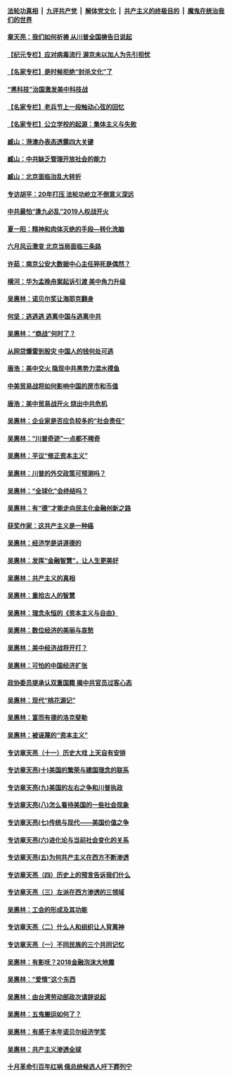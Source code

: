

####  [法轮功真相](../../../../basic/blob/master/README.md?t=07041631) &nbsp;|&nbsp; [九评共产党](../../../../9ping.md/blob/master/README.md?t=07041631) &nbsp;|&nbsp; [解体党文化](../../../../jtdwh.md/blob/master/README.md?t=07041631)  &nbsp;|&nbsp; [共产主义的终极目的](../../../../gczydzjmd.md/blob/master/README.md?t=07041631) &nbsp;|&nbsp; [魔鬼在统治我们的世界](../../../../mgztzwmdsj.md/blob/master/README.md?t=07041631) 

#### [章天亮：我们如何祈祷 从川普全国祷告日说起](../pages/nsc423/n11944627.md?t=07041631) 

#### [【纪元专栏】应对病毒流行 渥京未以加人为先引担忧](../pages/nsc423/n11875714.md?t=07041631) 

#### [【名家专栏】是时候拒绝“封杀文化”了](../pages/nsc423/n11814093.md?t=07041631) 

#### [“黑科技”治国激发美中科技战](../pages/nsc423/n11638056.md?t=07041631) 

#### [【名家专栏】老兵节上一段触动心弦的回忆](../pages/nsc423/n11646016.md?t=07041631) 

#### [【名家专栏】公立学校的起源：集体主义与失败](../pages/nsc423/n11601833.md?t=07041631) 

#### [臧山：港澳办表态透露四大关键](../pages/nsc423/n11421628.md?t=07041631) 

#### [臧山：中共缺乏管理开放社会的能力](../pages/nsc423/n11407457.md?t=07041631) 

#### [臧山：北京面临治乱大转折](../pages/nsc423/n11406895.md?t=07041631) 

#### [专访胡平：20年打压 法轮功屹立不倒意义深远](../pages/nsc423/n11398800.md?t=07041631) 

#### [中共最怕“逢九必乱”2019人权战开火](../pages/nsc423/n11385248.md?t=07041631) 

#### [夏一阳：精神和肉体灭绝的手段—转化洗脑](../pages/nsc423/n11368250.md?t=07041631) 

#### [六月风云激变 北京当局面临三条路](../pages/nsc423/n11313668.md?t=07041631) 

#### [许茹：南京公安大数据中心主任猝死是偶然？](../pages/nsc423/n11064744.md?t=07041631) 

#### [横河：华为孟晚舟案起诉引渡 美中角力升级](../pages/nsc423/n11027230.md?t=07041631) 

#### [吴惠林：诺贝尔奖让海耶克翻身](../pages/nsc423/n10890049.md?t=07041631) 

#### [何坚：逃逃逃 逃离中国与逃离中共](../pages/nsc423/n10592891.md?t=07041631) 

#### [吴惠林：“商战”何时了？](../pages/nsc423/n10573558.md?t=07041631) 

#### [从网贷爆雷到股灾 中国人的钱何处可逃](../pages/nsc423/n10572800.md?t=07041631) 

#### [唐浩：美中交火 隐现中共黑势力混水摸鱼](../pages/nsc423/n10544040.md?t=07041631) 

#### [中美贸易战将如何影响中国的房市和币值](../pages/nsc423/n10543697.md?t=07041631) 

#### [唐浩：美中贸易战开火 烧出中共危机](../pages/nsc423/n10540126.md?t=07041631) 

#### [吴惠林：企业家是否应负较多的“社会责任”](../pages/nsc423/n10535022.md?t=07041631) 

#### [吴惠林：“川普奇迹”一点都不稀奇](../pages/nsc423/n10512808.md?t=07041631) 

#### [吴惠林：平议“修正资本主义”](../pages/nsc423/n10495724.md?t=07041631) 

#### [吴惠林：川普的外交政策可预测吗？](../pages/nsc423/n10462387.md?t=07041631) 

#### [吴惠林：“全球化”会终结吗？](../pages/nsc423/n10452838.md?t=07041631) 

#### [吴惠林：有“德”才能走向民主化金融创新之路](../pages/nsc423/n10432292.md?t=07041631) 

#### [获奖作家：这共产主义是一种癌](../pages/nsc423/n10431541.md?t=07041631) 

#### [吴惠林：经济学是讲道德的](../pages/nsc423/n10398014.md?t=07041631) 

#### [吴惠林：发挥“金融智慧”，让人生更美好](../pages/nsc423/n10375019.md?t=07041631) 

#### [吴惠林：共产主义的真相](../pages/nsc423/n10351394.md?t=07041631) 

#### [吴惠林：重拾古人的智慧](../pages/nsc423/n10337691.md?t=07041631) 

#### [吴惠林：理念永恒的《资本主义与自由》](../pages/nsc423/n10316274.md?t=07041631) 

#### [吴惠林：数位经济的美丽与哀愁](../pages/nsc423/n10292946.md?t=07041631) 

#### [吴惠林：美中经济战将开打？](../pages/nsc423/n10258825.md?t=07041631) 

#### [吴惠林：可怕的中国经济扩张](../pages/nsc423/n10219147.md?t=07041631) 

#### [政协委员提承认双重国籍 揭中共官员过客心态](../pages/nsc423/n10208809.md?t=07041631) 

#### [吴惠林：现代“桃花源记”](../pages/nsc423/n10185234.md?t=07041631) 

#### [吴惠林：富而有德的洛克斐勒](../pages/nsc423/n10142264.md?t=07041631) 

#### [吴惠林：被诬蔑的“资本主义”](../pages/nsc423/n10124816.md?t=07041631) 

#### [专访章天亮（十一）历史大戏 上天自有安排](../pages/nsc423/n10094905.md?t=07041631) 

#### [专访章天亮(十)美国的繁荣与建国理念的联系](../pages/nsc423/n10094899.md?t=07041631) 

#### [专访章天亮(九)美国的左右之争和川普执政](../pages/nsc423/n10094889.md?t=07041631) 

#### [专访章天亮(八)怎么看待美国的一些社会现象](../pages/nsc423/n10094857.md?t=07041631) 

#### [专访章天亮(七)传统与现代——美国价值之争](../pages/nsc423/n10093140.md?t=07041631) 

#### [专访章天亮(六)进化论与当前社会变化的关系](../pages/nsc423/n10092036.md?t=07041631) 

#### [专访章天亮(五)为何共产主义在西方不断渗透](../pages/nsc423/n10083620.md?t=07041631) 

#### [专访章天亮（四）历史上的预言告诉我们什么](../pages/nsc423/n10083606.md?t=07041631) 

#### [专访章天亮（三）左派在西方渗透的三领域](../pages/nsc423/n10081115.md?t=07041631) 

#### [吴惠林：工会的形成及其功能](../pages/nsc423/n10080633.md?t=07041631) 

#### [专访章天亮（二）什么人和组织让人背离神](../pages/nsc423/n10076637.md?t=07041631) 

#### [专访章天亮（一）不同民族的三个共同记忆](../pages/nsc423/n10074188.md?t=07041631) 

#### [吴惠林：有影呒？2018金融泡沫大地震](../pages/nsc423/n10040534.md?t=07041631) 

#### [吴惠林：“爱情”这个东西](../pages/nsc423/n10019423.md?t=07041631) 

#### [吴惠林：由台湾劳动部政次请辞说起](../pages/nsc423/n9979679.md?t=07041631) 

#### [吴惠林：五鬼搬运如何了？](../pages/nsc423/n9925338.md?t=07041631) 

#### [吴惠林：有感于本年诺贝尔经济学奖](../pages/nsc423/n9871883.md?t=07041631) 

#### [吴惠林：共产主义渗透全球](../pages/nsc423/n9812748.md?t=07041631) 

#### [十月革命引百年红祸 俄总统候选人吁下葬列宁](../pages/nsc423/n9810182.md?t=07041631) 

